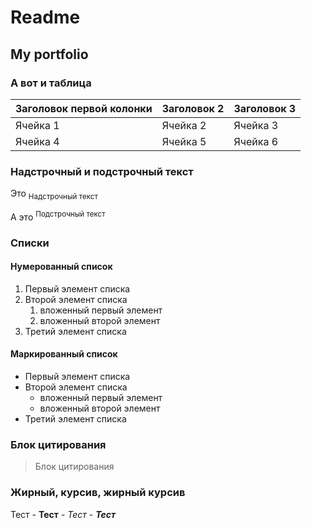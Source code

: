 # Readme
## My portfolio
### А вот и таблица

|Заголовок первой колонки   |Заголовок 2|Заголовок 3|
|----------|-----------|------------|
|Ячейка 1     |Ячейка 2       |Ячейка 3        |
|Ячейка 4|Ячейка 5   |Ячейка 6|


### Надстрочный и подстрочный текст

Это <sub>Надстрочный текст</sub>

А это <sup>Подстрочный текст</sup>


### Списки


#### Нумерованный список
1. Первый элемент списка
1. Второй элемент списка
   1. вложенный первый элемент
   1. вложенный второй элемент
1. Третий элемент списка


#### Маркированный список
- Первый элемент списка
- Второй элемент списка
  - вложенный первый элемент
  - вложенный второй элемент
- Третий элемент списка


### Блок цитирования

> Блок цитирования 


### Жирный, курсив, жирный курсив

Тест - **Тест** - *Тест* - ***Тест***


